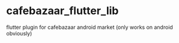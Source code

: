 # cafebazaar_flutter_lib

flutter plugin for cafebazaar android market (only works on android obviously)
